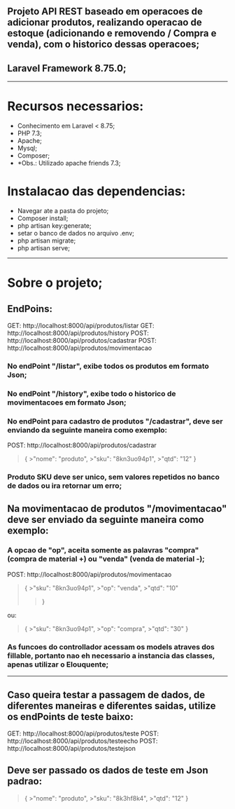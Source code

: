 ## Projeto API REST baseado em operacoes de adicionar produtos, realizando operacao de estoque (adicionando e removendo / Compra e venda), com o historico dessas operacoes;

## Laravel Framework 8.75.0;

---

# Recursos necessarios:
- Conhecimento em Laravel < 8.75;
- PHP 7.3;
- Apache;
- Mysql;
- Composer;
- *Obs.: Utilizado apache friends 7.3;

# Instalacao das dependencias:
- Navegar ate a pasta do projeto;
- Composer install;
- php artisan key:generate;
- setar o banco de dados no arquivo .env;
- php artisan migrate;
- php artisan serve;

---

# Sobre o projeto;

## EndPoins:

GET:    http://localhost:8000/api/produtos/listar
GET:    http://localhost:8000/api/produtos/history
POST:   http://localhost:8000/api/produtos/cadastrar
POST:   http://localhost:8000/api/produtos/movimentacao

### No endPoint **"/listar"**, exibe todos os produtos em formato Json;

### No endPoint **"/history"**, exibe todo o historico de movimentacoes em formato Json;

### No endPoint para cadastro de produtos **"/cadastrar"**, deve ser enviando da seguinte maneira como exemplo:
POST:   http://localhost:8000/api/produtos/cadastrar 
>{ 
	>"nome": "produto", 
	>"sku": "8kn3uo94p1", 
	>"qtd": "12" 
>} 

### Produto SKU deve ser unico, sem valores repetidos no banco de dados ou ira retornar um erro;

## Na movimentacao de produtos **"/movimentacao"** deve ser enviado da seguinte maneira como exemplo:
### A opcao de "op", aceita somente as palavras **"compra"** (compra de material +) ou **"venda"** (venda de material -); 
POST:   http://localhost:8000/api/produtos/movimentacao 
>{ 
	>"sku": "8kn3uo94p1", 
	>"op": "venda", 
	>"qtd": "10" 
>>} 
  
ou: 
>{ 
	>"sku": "8kn3uo94p1", 
	>"op": "compra", 
	>"qtd": "30" 
>} 

### As funcoes do controllador acessam os models atraves dos fillable, portanto nao eh necessario a instancia das classes, apenas utilizar o Elouquente;

---

## Caso queira testar a passagem de dados, de diferentes maneiras e diferentes saidas, utilize os endPoints de teste baixo: 
 
GET:    http://localhost:8000/api/produtos/teste 
POST:   http://localhost:8000/api/produtos/testeecho 
POST:   http://localhost:8000/api/produtos/testejson 

## Deve ser passado os dados de teste em Json padrao: 
>{ 
	>"nome": "produto", 
	>"sku": "8k3hf8k4", 
	>"qtd": "12" 
>} 
